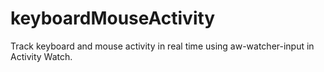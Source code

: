 # keyboardMouseActivity
Track keyboard and mouse activity in real time using aw-watcher-input in Activity Watch.
